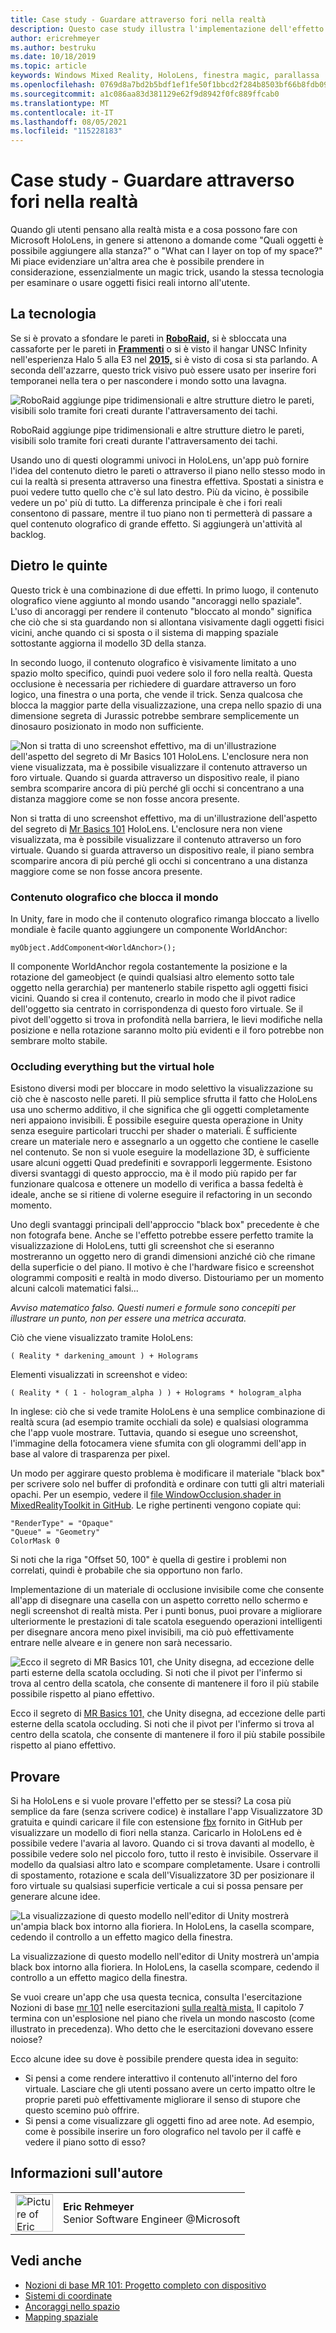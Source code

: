 ```yaml
---
title: Case study - Guardare attraverso fori nella realtà
description: Questo case study illustra l'implementazione dell'effetto "finestra magica" su HoloLens, consentendo all'utente di vedere dietro le pareti, sotto il piano e nelle aperte virtuali.
author: ericrehmeyer
ms.author: bestruku
ms.date: 10/18/2019
ms.topic: article
keywords: Windows Mixed Reality, HoloLens, finestra magic, parallassa
ms.openlocfilehash: 0769d8a7bd2b5bdf1ef1fe50f1bbcd2f284b8503bf66b8fdb09b2206b716ea65
ms.sourcegitcommit: a1c086aa83d381129e62f9d8942f0fc889ffcab0
ms.translationtype: MT
ms.contentlocale: it-IT
ms.lasthandoff: 08/05/2021
ms.locfileid: "115228183"
---
```

# <a name="case-study---looking-through-holes-in-your-reality"></a>Case study - Guardare attraverso fori nella realtà

Quando gli utenti pensano alla realtà mista e a cosa possono fare con Microsoft HoloLens, in genere si attenono a domande come "Quali oggetti è possibile aggiungere alla stanza?" o "What can I layer on top of my space?" Mi piace evidenziare un'altra area che è possibile prendere in considerazione, essenzialmente un magic trick, usando la stessa tecnologia per esaminare o usare oggetti fisici reali intorno all'utente.

## <a name="the-tech"></a>La tecnologia

Se si è provato a sfondare le pareti in **[RoboRaid,](https://www.youtube.com/watch?v=Hf9qkURqtbM)** si è sbloccata una cassaforte per le pareti in **[Frammenti](case-study-creating-an-immersive-experience-in-fragments.md)** o si è visto il hangar UNSC Infinity nell'esperienza Halo 5 alla E3 nel **[2015,](https://www.youtube.com/watch?v=QDw5QjDtFy8)** si è visto di cosa si sta parlando. A seconda dell'azzarre, questo trick visivo può essere usato per inserire fori temporanei nella tera o per nascondere i mondo sotto una lavagna.

![RoboRaid aggiunge pipe tridimensionali e altre strutture dietro le pareti, visibili solo tramite fori creati durante l'attraversamento dei tachi.](../develop/unity/images/roboraid-640px.png)

RoboRaid aggiunge pipe tridimensionali e altre strutture dietro le pareti, visibili solo tramite fori creati durante l'attraversamento dei tachi.

Usando uno di questi ologrammi univoci in HoloLens, un'app può fornire l'idea del contenuto dietro le pareti o attraverso il piano nello stesso modo in cui la realtà si presenta attraverso una finestra effettiva. Spostati a sinistra e puoi vedere tutto quello che c'è sul lato destro. Più da vicino, è possibile vedere un po' più di tutto. La differenza principale è che i fori reali consentono di passare, mentre il tuo piano non ti permetterà di passare a quel contenuto olografico di grande effetto. Si aggiungerà un'attività al backlog.

## <a name="behind-the-scenes"></a>Dietro le quinte

Questo trick è una combinazione di due effetti. In primo luogo, il contenuto olografico viene aggiunto al mondo usando "ancoraggi nello spaziale". L'uso di ancoraggi per rendere il contenuto "bloccato al mondo" significa che ciò che si sta guardando non si allontana visivamente dagli oggetti fisici vicini, anche quando ci si sposta o il sistema di mapping spaziale sottostante aggiorna il modello 3D della stanza.

In secondo luogo, il contenuto olografico è visivamente limitato a uno spazio molto specifico, quindi puoi vedere solo il foro nella realtà. Questa occlusione è necessaria per richiedere di guardare attraverso un foro logico, una finestra o una porta, che vende il trick. Senza qualcosa che blocca la maggior parte della visualizzazione, una crepa nello spazio di una dimensione segreta di Jurassic potrebbe sembrare semplicemente un dinosauro posizionato in modo non sufficiente.

![Non si tratta di uno screenshot effettivo, ma di un'illustrazione dell'aspetto del segreto di Mr Basics 101 HoloLens. L'enclosure nera non viene visualizzata, ma è possibile visualizzare il contenuto attraverso un foro virtuale. Quando si guarda attraverso un dispositivo reale, il piano sembra scomparire ancora di più perché gli occhi si concentrano a una distanza maggiore come se non fosse ancora presente.](images/origamiholecomposited-640px.png)

Non si tratta di uno screenshot effettivo, ma di un'illustrazione dell'aspetto del segreto di [Mr Basics 101](../develop/unity/tutorials/holograms-101.md) HoloLens. L'enclosure nera non viene visualizzata, ma è possibile visualizzare il contenuto attraverso un foro virtuale. Quando si guarda attraverso un dispositivo reale, il piano sembra scomparire ancora di più perché gli occhi si concentrano a una distanza maggiore come se non fosse ancora presente.

### <a name="world-locking-holographic-content"></a>Contenuto olografico che blocca il mondo

In Unity, fare in modo che il contenuto olografico rimanga bloccato a livello mondiale è facile quanto aggiungere un componente WorldAnchor:

```
myObject.AddComponent<WorldAnchor>();
```

Il componente WorldAnchor regola costantemente la posizione e la rotazione del gameobject (e quindi qualsiasi altro elemento sotto tale oggetto nella gerarchia) per mantenerlo stabile rispetto agli oggetti fisici vicini. Quando si crea il contenuto, crearlo in modo che il pivot radice dell'oggetto sia centrato in corrispondenza di questo foro virtuale. Se il pivot dell'oggetto si trova in profondità nella barriera, le lievi modifiche nella posizione e nella rotazione saranno molto più evidenti e il foro potrebbe non sembrare molto stabile.

### <a name="occluding-everything-but-the-virtual-hole"></a>Occluding everything but the virtual hole

Esistono diversi modi per bloccare in modo selettivo la visualizzazione su ciò che è nascosto nelle pareti. Il più semplice sfrutta il fatto che HoloLens usa uno schermo additivo, il che significa che gli oggetti completamente neri appaiono invisibili. È possibile eseguire questa operazione in Unity senza eseguire particolari trucchi per shader o materiali. È sufficiente creare un materiale nero e assegnarlo a un oggetto che contiene le caselle nel contenuto. Se non si vuole eseguire la modellazione 3D, è sufficiente usare alcuni oggetti Quad predefiniti e sovrapporli leggermente. Esistono diversi svantaggi di questo approccio, ma è il modo più rapido per far funzionare qualcosa e ottenere un modello di verifica a bassa fedeltà è ideale, anche se si ritiene di volerne eseguire il refactoring in un secondo momento.

Uno degli svantaggi principali dell'approccio "black box" precedente è che non fotografa bene. Anche se l'effetto potrebbe essere perfetto tramite la visualizzazione di HoloLens, tutti gli screenshot che si eseranno mostreranno un oggetto nero di grandi dimensioni anziché ciò che rimane della superficie o del piano. Il motivo è che l'hardware fisico e screenshot ologrammi compositi e realtà in modo diverso. Distouriamo per un momento alcuni calcoli matematici falsi...

*Avviso matematico falso. Questi numeri e formule sono concepiti per illustrare un punto, non per essere una metrica accurata.*

Ciò che viene visualizzato tramite HoloLens:

```
( Reality * darkening_amount ) + Holograms
```

Elementi visualizzati in screenshot e video:

```
( Reality * ( 1 - hologram_alpha ) ) + Holograms * hologram_alpha
```

In inglese: ciò che si vede tramite HoloLens è una semplice combinazione di realtà scura (ad esempio tramite occhiali da sole) e qualsiasi ologramma che l'app vuole mostrare. Tuttavia, quando si esegue uno screenshot, l'immagine della fotocamera viene sfumita con gli ologrammi dell'app in base al valore di trasparenza per pixel.

Un modo per aggirare questo problema è modificare il materiale "black box" per scrivere solo nel buffer di profondità e ordinare con tutti gli altri materiali opachi. Per un esempio, vedere il [file WindowOcclusion.shader in MixedRealityToolkit in GitHub](https://github.com/Microsoft/MixedRealityToolkit-Unity/blob/htk_release/Assets/HoloToolkit/Common/Shaders/WindowOcclusion.shader). Le righe pertinenti vengono copiate qui:

```
"RenderType" = "Opaque"
"Queue" = "Geometry"
ColorMask 0
```

Si noti che la riga "Offset 50, 100" è quella di gestire i problemi non correlati, quindi è probabile che sia opportuno non farlo.

Implementazione di un materiale di occlusione invisibile come che consente all'app di disegnare una casella con un aspetto corretto nello schermo e negli screenshot di realtà mista. Per i punti bonus, puoi provare a migliorare ulteriormente le prestazioni di tale scatola eseguendo operazioni intelligenti per disegnare ancora meno pixel invisibili, ma ciò può effettivamente entrare nelle alveare e in genere non sarà necessario.

![Ecco il segreto di MR Basics 101, che Unity disegna, ad eccezione delle parti esterne della scatola occluding. Si noti che il pivot per l'infermo si trova al centro della scatola, che consente di mantenere il foro il più stabile possibile rispetto al piano effettivo.](images/underworld-occluded-640px.png)

Ecco il segreto di [MR Basics 101,](../develop/unity/tutorials/holograms-101.md) che Unity disegna, ad eccezione delle parti esterne della scatola occluding. Si noti che il pivot per l'infermo si trova al centro della scatola, che consente di mantenere il foro il più stabile possibile rispetto al piano effettivo.

## <a name="do-it-yourself"></a>Provare

Si ha HoloLens e si vuole provare l'effetto per se stessi? La cosa più semplice da fare (senza scrivere codice) è installare l'app Visualizzatore 3D gratuita e quindi caricare il file con estensione [fbx](https://github.com/Microsoft/HolographicAcademy/tree/CaseStudy-MagicWindow/MagicWindow) fornito in GitHub per visualizzare un modello di fiori nella stanza. Caricarlo in HoloLens ed è possibile vedere l'avaria al lavoro. Quando ci si trova davanti al modello, è possibile vedere solo nel piccolo foro, tutto il resto è invisibile. Osservare il modello da qualsiasi altro lato e scompare completamente. Usare i controlli di spostamento, rotazione e scala dell'Visualizzatore 3D per posizionare il foro virtuale su qualsiasi superficie verticale a cui si possa pensare per generare alcune idee.

![La visualizzazione di questo modello nell'editor di Unity mostrerà un'ampia black box intorno alla fioriera. In HoloLens, la casella scompare, cedendo il controllo a un effetto magico della finestra.](images/magicwindowflowerpotineditor.png)

La visualizzazione di questo modello nell'editor di Unity mostrerà un'ampia black box intorno alla fioriera. In HoloLens, la casella scompare, cedendo il controllo a un effetto magico della finestra.

Se vuoi creare un'app che usa questa tecnica, consulta l'esercitazione Nozioni di base [mr 101](../develop/unity/tutorials/holograms-101.md) nelle esercitazioni [sulla realtà mista.](../develop/unity/tutorials.md) Il capitolo 7 termina con un'esplosione nel piano che rivela un mondo nascosto (come illustrato in precedenza). Who detto che le esercitazioni dovevano essere noiose?

Ecco alcune idee su dove è possibile prendere questa idea in seguito:
* Si pensi a come rendere interattivo il contenuto all'interno del foro virtuale. Lasciare che gli utenti possano avere un certo impatto oltre le proprie pareti può effettivamente migliorare il senso di stupore che questo scemino può offrire.
* Si pensi a come visualizzare gli oggetti fino ad aree note. Ad esempio, come è possibile inserire un foro olografico nel tavolo per il caffè e vedere il piano sotto di esso?

## <a name="about-the-author"></a>Informazioni sull'autore

<table style="border-collapse:collapse">
<tr>
<td style="border-style: none" width="60px"><img alt="Picture of Eric Rehmeyer" width="60" height="60" src="images/genericusertile.jpg"></td>
<td style="border-style: none"><b>Eric Rehmeyer</b><br>Senior Software Engineer @Microsoft</td>
</tr>
</table>

## <a name="see-also"></a>Vedi anche
* [Nozioni di base MR 101: Progetto completo con dispositivo](../develop/unity/tutorials/holograms-101.md)
* [Sistemi di coordinate](../design/coordinate-systems.md)
* [Ancoraggi nello spazio](../design/spatial-anchors.md)
* [Mapping spaziale](../design/spatial-mapping.md)
